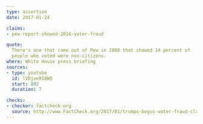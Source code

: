 ```yaml
---
type: assertion
date: 2017-01-24

claims:
- pew-report-showed-2016-voter-fraud

quote:
  There's one that came out of Pew in 2008 that showed 14 percent of
  people who voted were non-citizens.
where: White House press briefing
sources:
- type: youtube
  id: lVDjve9I8WQ
  start: 892
  duration: 7

checks:
- checker: factcheck-org
  source: http://www.FactCheck.org/2017/01/trumps-bogus-voter-fraud-claims-revisited/
---
```

